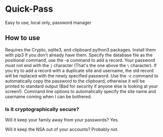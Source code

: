 # Quick-Pass
Easy to use, local only, password manager

## How to use
Requires the Crypto, sqlite3, and clipboard python3 packages. Install them with pip3 if you don't already have them. Specify the database file as the positional command, use the -a command to add a record. Your password must not end with the `|` character (That's the one above the `\` character). If you try to add a record with a duplicate site and username, the old record will be replaced with the newly specified password. Use the -c command to automatically copy the password to the clipboard, otherwise it will be printed to standard output (Bad for security if anyone else is looking at your screen!). Command line options to automatically specify the site name and username coming when I can be bothered.

### Is it cryptographically secure?
Will it keep your family away from your passwords? Yes.

Will it keep the NSA out of your accounts? Probably not.
